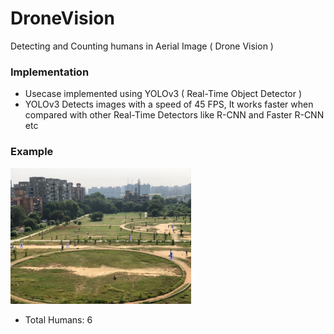 # DroneVision
Detecting and Counting humans in Aerial Image ( Drone Vision )

### Implementation
* Usecase implemented using YOLOv3 ( Real-Time Object Detector )
* YOLOv3 Detects images with a speed of 45 FPS, It works faster when compared with other Real-Time Detectors like R-CNN and Faster R-CNN etc

### Example
[![](https://github.com/Vignesh0196/DroneVision/blob/main/result.png)](https://github.com/Vignesh0196/DroneVision)
* Total Humans: 6
